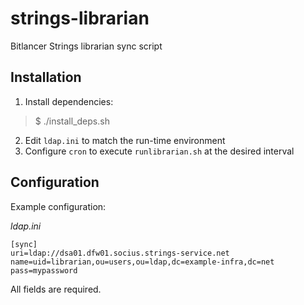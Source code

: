 # strings-librarian

Bitlancer Strings librarian sync script

## Installation

1. Install dependencies:
> $ ./install_deps.sh

2. Edit `ldap.ini` to match the run-time environment
3. Configure `cron` to execute `runlibrarian.sh` at the desired interval

## Configuration

Example configuration:

*ldap.ini*

    [sync]
    uri=ldap://dsa01.dfw01.socius.strings-service.net
    name=uid=librarian,ou=users,ou=ldap,dc=example-infra,dc=net
    pass=mypassword

All fields are required.
